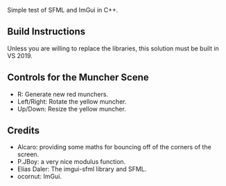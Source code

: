 Simple test of SFML and ImGui in C++.

## Build Instructions
Unless you are willing to replace the libraries, this solution must be built in VS 2019.

## Controls for the Muncher Scene

- R: Generate new red munchers.
- Left/Right: Rotate the yellow muncher.  
- Up/Down: Resize the yellow muncher.

## Credits

- Alcaro: providing some maths for bouncing off of the corners of the screen.
- P.JBoy: a very nice modulus function.
- Elias Daler: The imgui-sfml library and SFML.
- ocornut: ImGui.